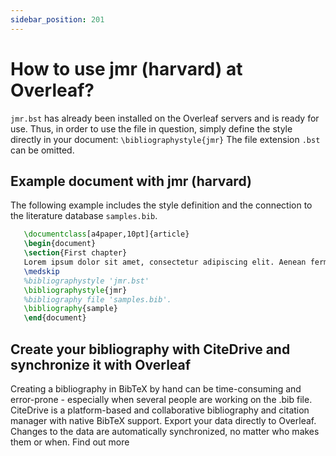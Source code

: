 ```yaml
---
sidebar_position: 201
---
```


# How to use jmr (harvard) at Overleaf?
`jmr.bst` has already been installed on the Overleaf servers and is ready for use. Thus, in order to use the file in question, simply define the style directly in your document: `\bibliographystyle{jmr}` The file extension `.bst` can be omitted.

## Example document with jmr (harvard)
The following example includes the style definition and the connection to the literature database `samples.bib`.
```tex
   \documentclass[a4paper,10pt]{article}
   \begin{document}
   \section{First chapter}
   Lorem ipsum dolor sit amet, consectetur adipiscing elit. Aenean fermentum justo massa, ut maximus mauris sodales et. Aenean vel elit a erat rhoncus pharetra.
   \medskip
   %bibliographystyle 'jmr.bst'
   \bibliographystyle{jmr}
   %bibliography file 'samples.bib'.
   \bibliography{sample}
   \end{document}
```

## Create your bibliography with CiteDrive and synchronize it with Overleaf
Creating a bibliography in BibTeX by hand can be time-consuming and error-prone - especially when several people are working on the .bib file. CiteDrive is a platform-based and collaborative bibliography and citation manager with native BibTeX support. Export your data directly to Overleaf. Changes to the data are automatically synchronized, no matter who makes them or when. Find out more